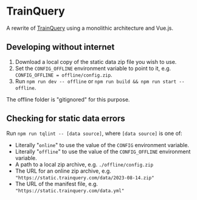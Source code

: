 # TrainQuery

A rewrite of [TrainQuery](https://github.com/schel-d/melbpt) using a monolithic architecture and Vue.js.

## Developing without internet

1. Download a local copy of the static data zip file you wish to use.
2. Set the `CONFIG_OFFLINE` environment variable to point to it, e.g. `CONFIG_OFFLINE = offline/config.zip`.
3. Run `npm run dev -- offline` or `npm run build && npm run start -- offline`.

The offline folder is "gitignored" for this purpose.

## Checking for static data errors

Run `npm run tqlint -- [data source]`, where `[data source]` is one of:

- Literally "`online`" to use the value of the `CONFIG` environment variable.
- Literally "`offline`" to use the value of the `CONFIG_OFFLINE` environment variable.
- A path to a local zip archive, e.g. `./offline/config.zip`
- The URL for an online zip archive, e.g. `"https://static.trainquery.com/data/2023-08-14.zip"`
- The URL of the manifest file, e.g. `"https://static.trainquery.com/data.yml"`
